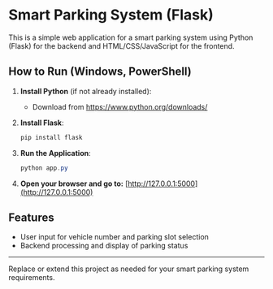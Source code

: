 # Smart Parking System (Flask)

This is a simple web application for a smart parking system using Python (Flask) for the backend and HTML/CSS/JavaScript for the frontend.

## How to Run (Windows, PowerShell)

1. **Install Python** (if not already installed):
   - Download from https://www.python.org/downloads/

2. **Install Flask**:
   ```powershell
   pip install flask
   ```

3. **Run the Application**:
   ```powershell
   python app.py
   ```

4. **Open your browser and go to:**
   [http://127.0.0.1:5000](http://127.0.0.1:5000)

## Features
- User input for vehicle number and parking slot selection
- Backend processing and display of parking status

---

Replace or extend this project as needed for your smart parking system requirements.
